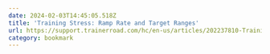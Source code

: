 ```yaml
---
date: 2024-02-03T14:45:05.518Z
title: 'Training Stress: Ramp Rate and Target Ranges'
url: https://support.trainerroad.com/hc/en-us/articles/202237810-Training-Stress-Ramp-Rate-and-Target-Ranges
category: bookmark
---
```

